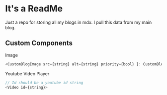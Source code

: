 # It's a ReadMe

Just a repo for storing all my blogs in mdx. I pull this data from my main blog.

## Custom Components

Image

``` javascript
<CustomBlogImage src={string} alt={string} priority={bool} }: CustomBlogImageProps) />
```

Youtube Video Player

``` javascript
// Id should be a youtube id string
<Video id={string}>
```
